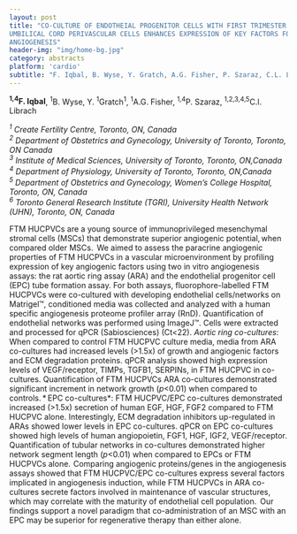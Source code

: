 ```yaml
---
layout: post
title: "CO-CULTURE OF ENDOTHEIAL PROGENITOR CELLS WITH FIRST TRIMESTER
UMBILICAL CORD PERIVASCULAR CELLS ENHANCES EXPRESSION OF KEY FACTORS FOR
ANGIOGENESIS"
header-img: "img/home-bg.jpg"
category: abstracts
platform: 'cardio'
subtitle: "F. Iqbal, B. Wyse, Y. Gratch, A.G. Fisher, P. Szaraz, C.L. Librach "
---
```

**<sup>1,4</sup>F. Iqbal**, <sup>1</sup>B. Wyse, Y. <sup>1</sup>Gratch<sup>1</sup>, <sup>1</sup>A.G. Fisher, <sup>1,4</sup>P.
Szaraz, <sup>1,2,3,4,5</sup>C.l. Librach  

_<sup>1</sup> Create Fertility Centre, Toronto, ON, Canada  
<sup>2</sup> Department of Obstetrics and Gynecology, University of Toronto,
Toronto, ON Canada  
<sup>3</sup>
Institute of Medical Sciences, University of Toronto, Toronto,
ON,Canada  
<sup>4</sup> Department of Physiology, University of Toronto, Toronto, ON,Canada  
<sup>5</sup> Department of Obstetrics and Gynecology, Women’s College Hospital,
Toronto, ON, Canada  
<sup>6</sup> Toronto General Research Institute (TGRI), University Health Network
(UHN), Toronto, ON, Canada_

FTM HUCPVCs are a young source of immunoprivileged mesenchymal stromal
cells (MSCs) that demonstrate superior angiogenic potential, when
compared older MSCs.  We aimed to assess the paracrine angiogenic
properties of FTM HUCPVCs in a vascular microenvironment by profiling
expression of key angiogenic factors using two in vitro angiogenesis
assays: the rat aortic ring assay (ARA) and the endothelial progenitor
cell (EPC) tube formation assay. For both assays, fluorophore-labelled
FTM HUCPVCs were co-cultured with developing endothelial cells/networks
on Matrigel™, conditioned media was collected and analyzed with a human
specific angiogenesis proteome profiler array (RnD). Quantification of
endothelial networks was performed using ImageJ™. Cells were extracted
and processed for qPCR (Sabiosciences) (Ct&lt;22). *Aortic ring
co-cultures*: When compared to control FTM HUCPVC culture media, media
from ARA co-cultures had increased levels (&gt;1.5x) of growth and
angiogenic factors and ECM degradation proteins. qPCR analysis showed
high expression levels of VEGF/receptor, TIMPs, TGFB1, SERPINs, in FTM
HUCPVC in co-cultures. Quantification of FTM HUCPVCs ARA co-cultures
demonstrated significant increment in network growth (_p_&lt;0.01) when
compared to controls. * EPC co-cultures*: FTM HUCPVC/EPC co-cultures
demonstrated increased (&gt;1.5x) secretion of human EGF, HGF, FGF2
compared to FTM HUCPVC alone. Interestingly, ECM degradation inhibitors
up-regulated in ARAs showed lower levels in EPC co-cultures. qPCR on EPC
co-cultures showed high levels of human angiopoietin, FGF1, HGF, IGF2,
VEGF/receptor. Quantification of tubular networks in co-cultures
demonstrated higher network segment length (_p_&lt;0.01) when compared
to EPCs or FTM HUCPVCs alone.  Comparing angiogenic proteins/genes in
the angiogenesis assays showed that FTM HUCPVC/EPC co-cultures express
several factors implicated in angiogenesis induction, while FTM HUCPVCs
in ARA co-cultures secrete factors involved in maintenance of vascular
structures, which may correlate with the maturity of endothelial cell
population.  Our findings support a novel paradigm that
co-administration of an MSC with an EPC may be superior for regenerative
therapy than either alone.  
